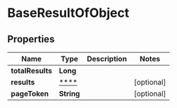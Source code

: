 
# BaseResultOfObject

## Properties
Name | Type | Description | Notes
------------ | ------------- | ------------- | -------------
**totalResults** | **Long** |  | 
**results** | [****](.md) |  |  [optional]
**pageToken** | **String** |  |  [optional]



